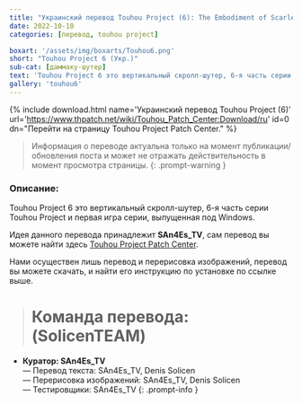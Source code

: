 ```yaml
---
title: "Украинский перевод Touhou Project (6): The Embodiment of Scarlet Devil"
date: 2022-10-10
categories: [перевод, touhou project] 

boxart: '/assets/img/boxarts/Touhou6.png'
short: "Touhou Project 6 (Укр.)"
sub-cat: [даммаку-шутер]
text: 'Touhou Project 6 это вертикальный скролл-шутер, 6-я часть серии Touhou Project и первая игра серии, выпущенная под Windows.'
gallery: 'touhou6'
---
```

{% include download.html name='Украинский перевод Touhou Project (6)' url='https://www.thpatch.net/wiki/Touhou_Patch_Center:Download/ru' id=0 dn="Перейти на страницу Touhou Project Patch Center." %}

> Информация о переводе актуальна только на момент публикации/обновления поста и может не отражать действительность в момент просмотра страницы.
{: .prompt-warning }

### Описание:
Touhou Project 6 это вертикальный скролл-шутер, 6-я часть серии Touhou Project и первая игра серии, выпущенная под Windows.

Идея данного перевода принадлежит **SAn4Es_TV**, сам перевод вы можете найти здесь [Touhou Project Patch Center](https://www.thpatch.net/wiki/Touhou_Patch_Center:Download/ru).

Нами осуществен лишь перевод и перерисовка изображений, перевод вы можете скачать, и найти его инструкцию по установке по ссылке выше.

> # **Команда перевода: (SolicenTEAM)**
* **Куратор: SAn4Es_TV** 
<br> — Перевод текста: SAn4Es_TV, Denis Solicen
<br> — Перерисовка изображений: SAn4Es_TV, Denis Solicen
<br> — Тестировщики: SAn4Es_TV
{: .prompt-info }
